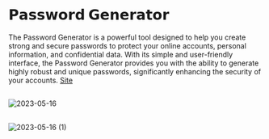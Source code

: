 # 𝗣𝗮𝘀𝘀𝘄𝗼𝗿𝗱 𝗚𝗲𝗻𝗲𝗿𝗮𝘁𝗼𝗿
The Password Generator is a powerful tool designed to help you create strong and secure passwords to protect your online accounts, personal information, and confidential data. With its simple and user-friendly interface, the Password Generator provides you with the ability to generate highly robust and unique passwords, significantly enhancing the security of your accounts.
[Site](https://byalyck.github.io/Generator/)
##
![2023-05-16](https://github.com/ByAlyck/Generator/assets/113322342/c753d877-f9d6-4fe5-99ff-2fc7bcbf63f6)
##
![2023-05-16 (1)](https://github.com/ByAlyck/Generator/assets/113322342/f620a44f-fc4b-4fa1-816c-acbd72f89bc8)
